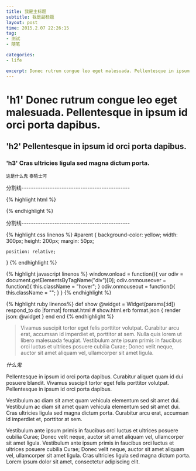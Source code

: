 ```yaml
---
title: 我是主标题
subtitle: 我是副标题
layout: post
time: 2015.2.07 22:26:15
tag:
- 测试
- 随笔

categories:
- life

excerpt: Donec rutrum congue leo eget malesuada. Pellentesque in ipsum id orci porta dapibus. Cras ultricies ligula sed magna dictum porta. Curabitur arcu erat, accumsan id imperdiet et, porttitor at sem.
---
```


# 'h1' Donec rutrum congue leo eget malesuada. Pellentesque in ipsum id orci porta dapibus.

## 'h2' Pellentesque in ipsum id orci porta dapibus.

### 'h3' Cras ultricies ligula sed magna dictum porta.

`这是什么鬼`
`泰晤士河`

分割线----------------------------------------------

{% highlight html %}
<div>
    <div>
    </div>
</div>
{% endhighlight %}

分割线----------------------------------------------

{% highlight css linenos %}
#parent {
    background-color: yellow;
    width: 300px;
    height: 200px;
    margin: 50px;
    
    position: relative;
}
{% endhighlight %}

{% highlight javascript linenos %}
window.onload = function(){
	var odiv = document.getElementsByTagName("div")[0];
	odiv.onmouseover = function(){
		this.className = "hover";
	}
	odiv.onmouseout = function(){
		this.className = "";
	}
}
{% endhighlight %}

{% highlight ruby linenos%}
def show
  @widget = Widget(params[:id])
  respond_to do |format|
    format.html # show.html.erb
    format.json { render json: @widget }
  end
end
{% endhighlight %}

> Vivamus suscipit tortor eget felis porttitor volutpat. Curabitur arcu erat, accumsan id imperdiet et, porttitor at sem. Nulla quis lorem ut libero malesuada feugiat. Vestibulum ante ipsum primis in faucibus orci luctus et ultrices posuere cubilia Curae; Donec velit neque, auctor sit amet aliquam vel, ullamcorper sit amet ligula.

*什么鬼*

Pellentesque in ipsum id orci porta dapibus. Curabitur aliquet quam id dui posuere blandit. Vivamus suscipit tortor eget felis porttitor volutpat. Pellentesque in ipsum id orci porta dapibus.

Vestibulum ac diam sit amet quam vehicula elementum sed sit amet dui. Vestibulum ac diam sit amet quam vehicula elementum sed sit amet dui. Cras ultricies ligula sed magna dictum porta. Curabitur arcu erat, accumsan id imperdiet et, porttitor at sem.

Vestibulum ante ipsum primis in faucibus orci luctus et ultrices posuere cubilia Curae; Donec velit neque, auctor sit amet aliquam vel, ullamcorper sit amet ligula. Vestibulum ante ipsum primis in faucibus orci luctus et ultrices posuere cubilia Curae; Donec velit neque, auctor sit amet aliquam vel, ullamcorper sit amet ligula. Cras ultricies ligula sed magna dictum porta. Lorem ipsum dolor sit amet, consectetur adipiscing elit.
